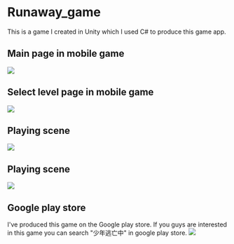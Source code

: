 # Runaway_game
This is a game I created in Unity which I used C# to produce this game app.

## Main page in mobile game
![](https://raw.githubusercontent.com/weitsung50110/Runaway_game/master/github_images/0.jpg)
## Select level page in mobile game
![](https://raw.githubusercontent.com/weitsung50110/Runaway_game/master/github_images/1.jpg)
## Playing scene
![](https://raw.githubusercontent.com/weitsung50110/Runaway_game/master/github_images/2.jpg)
## Playing scene
![](https://raw.githubusercontent.com/weitsung50110/Runaway_game/master/github_images/3.jpg)
## Google play store
I've produced this game on the Google play store. If you guys are interested in this game you can search "少年逃亡中" in google play store.
![](https://raw.githubusercontent.com/weitsung50110/Runaway_game/master/github_images/4.jpg)
